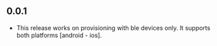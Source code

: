 ## 0.0.1

* This release works on provisioning with ble devices only. It supports both platforms [android - ios].
